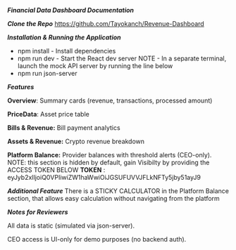 ***Financial Data Dashboard Documentation***

***Clone the Repo***
https://github.com/Tayokanch/Revenue-Dashboard

***Installation & Running the Application***
* npm install - Install dependencies
* npm run dev - Start the React dev server
NOTE - In a separate terminal, launch the mock API server by running the line below
* npm run json-server


***Features***

**Overview**: Summary cards (revenue, transactions, processed amount)

**PriceData**: Asset price table

**Bills & Revenue:** Bill payment analytics

**Assets & Revenue:** Crypto revenue breakdown

**Platform Balance:** Provider balances with threshold alerts (CEO-only). NOTE: this section is hidden by default, gain Visibilty by providing the ACCESS TOKEN BELOW 
**TOKEN** : eyJyb2xlIjoiQ0VPIiwiZW1haWwiOiJGSUFUVVJFLkNFTy5jby51ayJ9

***Additional Feature***
There is a STICKY CALCULATOR in the Platform Balance section, that allows easy calculation without navigating from the platform

***Notes for Reviewers***

All data is static (simulated via json-server).

CEO access is UI-only for demo purposes (no backend auth).